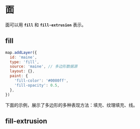# 面

面可以用 **`fill`** 和 **`fill-extrusion`** 表示。

## fill

```js
map.addLayer({
  id: 'maine',
  type: 'fill',
  source: 'maine', // 多边形数据源
  layout: {},
  paint: {
    'fill-color': '#0080ff',
    'fill-opacity': 0.5,
  },
})
```

下面的示例，展示了多边形的多种表现方法：填充、纹理填充、线。

<ClientOnly>
  <common-code-view name="data-fill"/>
</ClientOnly>

## fill-extrusion

<ClientOnly>
  <common-code-view name="data-fill-extrusion"/>
</ClientOnly>
